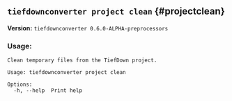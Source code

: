 ## `tiefdownconverter project clean` {#projectclean}

**Version:** `tiefdownconverter 0.6.0-ALPHA-preprocessors`

### Usage:
```
Clean temporary files from the TiefDown project.

Usage: tiefdownconverter project clean

Options:
  -h, --help  Print help
```

